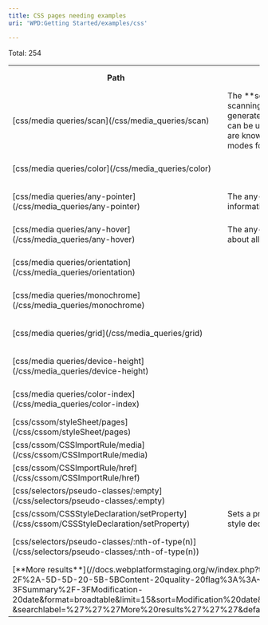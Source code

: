 ```yaml
---
title: CSS pages needing examples
uri: 'WPD:Getting Started/examples/css'

---
```

Total: 254

<table class="sortable wikitable smwtable" width="100%">
<tr>
<th class="Path">
Path

</th>
<th class="Summary">
Summary

</th>
<th class="Modification-date">
Modification date

</th>
</tr>
<tr class="row-odd">
<td class="Path">
[css/media queries/scan](/css/media_queries/scan)

</td>
<td class="Summary">
The **scan** media feature describes the scanning process (i.e. how the video card generates the image) of some output devices. It can be useful if you want to adjust font type that are known to not be visible well on "interlaced" modes for instance.

</td>
<td data-sort-value="2457255.6627778" class="Modification-date">
21 August 2015 03:54:24

</td>
</tr>
<tr class="row-even">
<td class="Path">
[css/media queries/color](/css/media_queries/color)

</td>
<td>
</td>
<td data-sort-value="2457255.519537" class="Modification-date">
21 August 2015 00:28:08

</td>
</tr>
<tr class="row-odd">
<td class="Path">
[css/media queries/any-pointer](/css/media_queries/any-pointer)

</td>
<td class="Summary">
The any-pointer media query returns information about all a user's pointer devices.

</td>
<td data-sort-value="2457255.5190625" class="Modification-date">
21 August 2015 00:27:27

</td>
</tr>
<tr class="row-even">
<td class="Path">
[css/media queries/any-hover](/css/media_queries/any-hover)

</td>
<td class="Summary">
The any-hover media query returns information about all a user's pointer devices.

</td>
<td data-sort-value="2457255.5186458" class="Modification-date">
21 August 2015 00:26:51

</td>
</tr>
<tr class="row-odd">
<td class="Path">
[css/media queries/orientation](/css/media_queries/orientation)

</td>
<td>
</td>
<td data-sort-value="2457255.5141088" class="Modification-date">
21 August 2015 00:20:19

</td>
</tr>
<tr class="row-even">
<td class="Path">
[css/media queries/monochrome](/css/media_queries/monochrome)

</td>
<td>
</td>
<td data-sort-value="2457255.5130787" class="Modification-date">
21 August 2015 00:18:50

</td>
</tr>
<tr class="row-odd">
<td class="Path">
[css/media queries/grid](/css/media_queries/grid)

</td>
<td>
</td>
<td data-sort-value="2457255.5104398" class="Modification-date">
21 August 2015 00:15:02

</td>
</tr>
<tr class="row-even">
<td class="Path">
[css/media queries/device-height](/css/media_queries/device-height)

</td>
<td>
</td>
<td data-sort-value="2457255.5072222" class="Modification-date">
21 August 2015 00:10:24

</td>
</tr>
<tr class="row-odd">
<td class="Path">
[css/media queries/color-index](/css/media_queries/color-index)

</td>
<td>
</td>
<td data-sort-value="2457255.5038773" class="Modification-date">
21 August 2015 00:05:35

</td>
</tr>
<tr class="row-even">
<td class="Path">
[css/cssom/styleSheet/pages](/css/cssom/styleSheet/pages)

</td>
<td>
</td>
<td data-sort-value="2457226.5933449" class="Modification-date">
23 July 2015 02:14:25

</td>
</tr>
<tr class="row-odd">
<td class="Path">
[css/cssom/CSSImportRule/media](/css/cssom/CSSImportRule/media)

</td>
<td>
</td>
<td data-sort-value="2457226.5911227" class="Modification-date">
23 July 2015 02:11:13

</td>
</tr>
<tr class="row-even">
<td class="Path">
[css/cssom/CSSImportRule/href](/css/cssom/CSSImportRule/href)

</td>
<td>
</td>
<td data-sort-value="2457226.5907407" class="Modification-date">
23 July 2015 02:10:40

</td>
</tr>
<tr class="row-odd">
<td class="Path">
[css/selectors/pseudo-classes/:empty](/css/selectors/pseudo-classes/:empty)

</td>
<td>
</td>
<td data-sort-value="2457219.2518056" class="Modification-date">
15 July 2015 18:02:36

</td>
</tr>
<tr class="row-even">
<td class="Path">
[css/cssom/CSSStyleDeclaration/setProperty](/css/cssom/CSSStyleDeclaration/setProperty)

</td>
<td class="Summary">
Sets a property, value, and priority within a CSS style declaration.

</td>
<td data-sort-value="2457113.6269676" class="Modification-date">
1 April 2015 03:02:50

</td>
</tr>
<tr class="row-odd">
<td class="Path">
[css/selectors/pseudo-classes/:nth-of-type(n)](/css/selectors/pseudo-classes/:nth-of-type(n))

</td>
<td>
</td>
<td data-sort-value="2457101.5279514" class="Modification-date">
20 March 2015 00:40:15

</td>
</tr>
<tr class="smwfooter">
<td class="sortbottom" colspan="3">
[**More results**](//docs.webplatformstaging.org/w/index.php?title=Special:Ask&x=-5B-5BPath%3A%3A~%2Acss-2F%2A-5D-5D-20-5B-5BContent-20quality-20flag%3A%3A~Examples-20Needed-5D-5D%2F-3FPath%2F-3FSummary%2F-3FModification-20date&format=broadtable&limit=15&sort=Modification%20date&order=desc&headers=plain&mainlabel=-&searchlabel=%27%27%27More%20results%27%27%27&default=%7B%7B%7Bdefault_text%7D%7D%7D&offset=15)

</td>
</tr>
</table>
